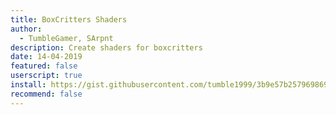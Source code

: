 ```yaml
---
title: BoxCritters Shaders
author:
  - TumbleGamer, SArpnt
description: Create shaders for boxcritters
date: 14-04-2019
featured: false
userscript: true
install: https://gist.githubusercontent.com/tumble1999/3b9e57b2579698690c0c3541d5318f39/raw/b55aca5551dc0792c538ebed64de1b89597ddcc1/index.user.js
recommend: false
---
```

